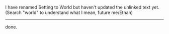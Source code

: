 I have renamed Setting to World but haven't updated the unlinked text yet. (Search "world" to understand what I mean, future me/Ethan)

---

done.